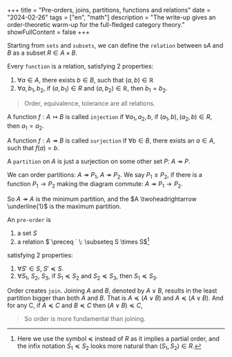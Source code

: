 +++
title = "Pre-orders, joins, partitions, functions and relations"
date = "2024-02-26"
tags = ["en", "math"]
description = "The write-up gives an order-theoretic warm-up for the full-fledged category theory."
showFullContent = false
+++

Starting from `sets` and `subsets`, we can define the `relation` between s$A$ and $B$ as a subset $R \in A\times B$. 

Every `function` is a relation, satisfying 2 properties: 
1. $\forall a \in A$, there exists $b \in B$, such that $(a,b)\in \mathbb{R}$
2. $\forall a, b_1, b_2$, if $(a,b_1) \in R$ and $(a, b_2) \in \mathbb{R}$, then $b_1 = b_2$.

> Order, equivalence, tolerance are all relations.

A function $f: A\rightarrowtail B$ is called `injection` if $\forall a_1, a_2, b$, if $(a_1, b), (a_2, b) \in R$, then $a_1 = a_2$.

A function $f: A\twoheadrightarrow B$ is called `surjection` if $\forall b \in B$, there exists an $a \in A$, such that $f(a) = b$.

A `partition` on $A$ is just a surjection on some other set $P$: $A \twoheadrightarrow P$.

We can order partitions: $A \twoheadrightarrow P_1$, $A \twoheadrightarrow P_2$. We say $P_1 \leqslant P_2$, if there is a function $P_1 \rightarrow P_2$ making the diagram commute: $A \twoheadrightarrow P_1 \rightarrow P_2$.

So $A \twoheadrightarrow A$ is the minimum partition, and the $A \twoheadrightarrow \underline{1}$ is the maximum partition.

An `pre-order` is 
1. a set $S$
2. a relation $`\preceq ` \: \subseteq S \times S$[^1] 

satisfying 2 properties:
1. $\forall S' \in S$, $S' \preceq S$.
2. $\forall S_1$, $S_2$, $S_3$, if $S_1 \preceq S_2$ and $S_2 \preceq S_3$, then $S_1 \preceq S_3$.

Order creates `join`. Joining $A$ and $B$, denoted by $A\vee B$, results in the least partition bigger than both $A$ and $B$. That is $A \preceq (A\vee B)$ and $A \preceq (A\vee B)$. And for any C, if $A \preceq C$ and $B \preceq C$ then $(A\vee B) \preceq C$, 

> So order is more fundamental than joining.

[^1]: Here we use the symbol $\preceq$ instead of $R$ as it implies a partial order, and the infix notation $S_1 \preceq S_2$ looks more natural than $(S_1,S_2) \in R$.